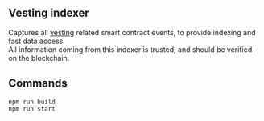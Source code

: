 ## Vesting indexer

Captures all [vesting](https://github.com/Plopmenz/vesting) related smart contract events, to provide indexing and fast data access.  
All information coming from this indexer is trusted, and should be verified on the blockchain.

## Commands

```
npm run build
npm run start
```
